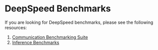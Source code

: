 # DeepSpeed Benchmarks

If you are looking for DeepSpeed benchmarks, please see the following resources:

1. [Communication Benchmarking Suite](https://github.com/deepspeedai/DeepSpeedExamples/tree/master/benchmarks/communication)
2. [Inference Benchmarks](https://github.com/deepspeedai/DeepSpeedExamples/tree/master/benchmarks/inference)
